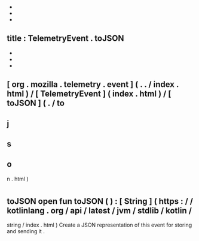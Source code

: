 -
-
-
title
:
TelemetryEvent
.
toJSON
-
-
-
-
[
org
.
mozilla
.
telemetry
.
event
]
(
.
.
/
index
.
html
)
/
[
TelemetryEvent
]
(
index
.
html
)
/
[
toJSON
]
(
.
/
to
-
j
-
s
-
o
-
n
.
html
)
#
toJSON
open
fun
toJSON
(
)
:
[
String
]
(
https
:
/
/
kotlinlang
.
org
/
api
/
latest
/
jvm
/
stdlib
/
kotlin
/
-
string
/
index
.
html
)
Create
a
JSON
representation
of
this
event
for
storing
and
sending
it
.
